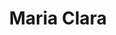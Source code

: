 ---
title: Maria Clara
artigo: a
picture: /images/m/mariaclara.jpg
background: /images/fundos/borboleta.jpg
style: style-verde1
description: Significado do nome Maria Clara
full-description:  Nome elegante e marcante, Maria Clara está entre os nomes compostos femininos mais populares. De origem latina e hebraica, sua definição “soberana iluminada”, define uma mulher com ideias claras, firme e austera nas suas decisões. Se apenas pela beleza e sonoridade este nome já faz sucesso, com esse significado tão expressivo, então, tem tudo para liderar o ranking dos nomes femininos, não é mesmo?!
---
